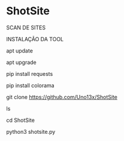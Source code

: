 # ShotSite
SCAN DE SITES

INSTALAÇÃO DA TOOL

apt update

apt upgrade

pip install requests

pip install colorama

git clone https://github.com/Uno13x/ShotSite

ls

cd ShotSite

python3 shotsite.py

